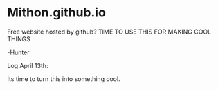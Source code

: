 Mithon.github.io
================

Free website hosted by github? TIME TO USE THIS FOR MAKING COOL THINGS

-Hunter

Log April 13th:

Its time to turn this into something cool.